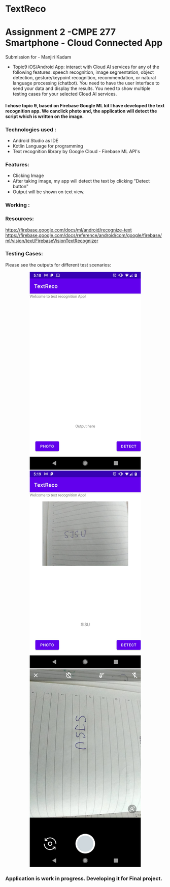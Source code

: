 # TextReco
# Assignment 2 -CMPE 277 Smartphone - Cloud Connected App
Submission for - Manjiri Kadam

* Topic9 iOS/Android App: interact with Cloud AI services for any of the following features: speech recognition, image segmentation, object detection, gesture/keypoint recognition, recommendation, or natural language processing (chatbot). 
You need to have the user interface to send your data and display the results. You need to show multiple testing cases for your selected Cloud AI services.

#### I chose topic 9, based on Firebase Google ML kit I have developed the text recognition app. We canclick photo and, the application will detect the script which is written on the image.

### Technologies used :
* Android Studio as IDE
* Kotlin Language for programming
* Text recognition library by Google Cloud - Firebase ML API's

### Features:
* Clicking Image
* After taking image, my app will detect the text by clicking "Detect button"
* Output will be shown on text view. 

### Working :

### Resources:

https://firebase.google.com/docs/ml/android/recognize-text
https://firebase.google.com/docs/reference/android/com/google/firebase/ml/vision/text/FirebaseVisionTextRecognizer

### Testing Cases:

Please see the outputs for different test scenarios:


<p align="center">
  <img src="Output/3.jpeg" width="350" title="Output 1">
  <img src="Output/1.jpeg" width="350" title="Output 2">
  <img src="Output/2.jpeg" width="350" title="Sample Image">
</p>

### 

### Application is work in progress. Developing it for Final project.
